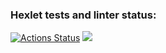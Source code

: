 ### Hexlet tests and linter status:
[![Actions Status](https://github.com/roksana-z/python-project-49/workflows/hexlet-check/badge.svg)](https://github.com/roksana-z/python-project-49/actions)
<a href="https://codeclimate.com/github/roksana-z/python-project-49/maintainability"><img src="https://api.codeclimate.com/v1/badges/7a141571bc6aa90cd533/maintainability" /></a>